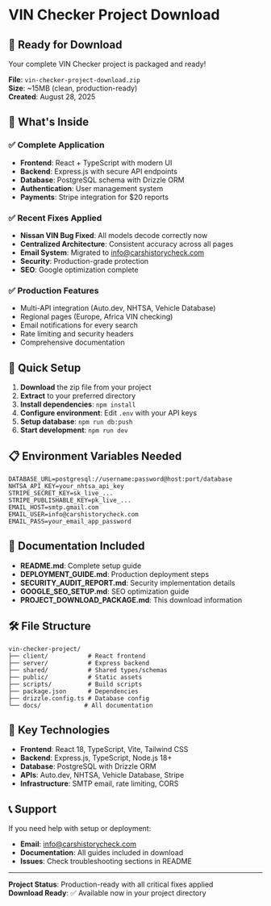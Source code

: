 # VIN Checker Project Download

## 📁 Ready for Download
Your complete VIN Checker project is packaged and ready! 

**File**: `vin-checker-project-download.zip`  
**Size**: ~15MB (clean, production-ready)  
**Created**: August 28, 2025

## 🎯 What's Inside

### ✅ Complete Application
- **Frontend**: React + TypeScript with modern UI
- **Backend**: Express.js with secure API endpoints  
- **Database**: PostgreSQL schema with Drizzle ORM
- **Authentication**: User management system
- **Payments**: Stripe integration for $20 reports

### ✅ Recent Fixes Applied  
- **Nissan VIN Bug Fixed**: All models decode correctly now
- **Centralized Architecture**: Consistent accuracy across all pages
- **Email System**: Migrated to info@carshistorycheck.com
- **Security**: Production-grade protection
- **SEO**: Google optimization complete

### ✅ Production Features
- Multi-API integration (Auto.dev, NHTSA, Vehicle Database)
- Regional pages (Europe, Africa VIN checking)
- Email notifications for every search
- Rate limiting and security headers
- Comprehensive documentation

## 🚀 Quick Setup

1. **Download** the zip file from your project
2. **Extract** to your preferred directory
3. **Install dependencies**: `npm install`  
4. **Configure environment**: Edit `.env` with your API keys
5. **Setup database**: `npm run db:push`
6. **Start development**: `npm run dev`

## 📋 Environment Variables Needed

```env
DATABASE_URL=postgresql://username:password@host:port/database
NHTSA_API_KEY=your_nhtsa_api_key
STRIPE_SECRET_KEY=sk_live_...
STRIPE_PUBLISHABLE_KEY=pk_live_...
EMAIL_HOST=smtp.gmail.com
EMAIL_USER=info@carshistorycheck.com
EMAIL_PASS=your_email_app_password
```

## 📖 Documentation Included

- **README.md**: Complete setup guide
- **DEPLOYMENT_GUIDE.md**: Production deployment steps  
- **SECURITY_AUDIT_REPORT.md**: Security implementation details
- **GOOGLE_SEO_SETUP.md**: SEO optimization guide
- **PROJECT_DOWNLOAD_PACKAGE.md**: This download information

## 🛠️ File Structure

```
vin-checker-project/
├── client/           # React frontend
├── server/           # Express backend
├── shared/           # Shared types/schemas
├── public/           # Static assets
├── scripts/          # Build scripts
├── package.json      # Dependencies
├── drizzle.config.ts # Database config
└── docs/            # All documentation
```

## 🔧 Key Technologies

- **Frontend**: React 18, TypeScript, Vite, Tailwind CSS
- **Backend**: Express.js, TypeScript, Node.js 18+
- **Database**: PostgreSQL with Drizzle ORM
- **APIs**: Auto.dev, NHTSA, Vehicle Database, Stripe
- **Infrastructure**: SMTP email, rate limiting, CORS

## 📞 Support

If you need help with setup or deployment:
- **Email**: info@carshistorycheck.com  
- **Documentation**: All guides included in download
- **Issues**: Check troubleshooting sections in README

---

**Project Status**: Production-ready with all critical fixes applied  
**Download Ready**: ✅ Available now in your project directory